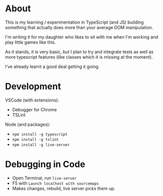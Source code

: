 # About

This is my learning / experimentation in TypeScript (and JS) building 
something that actually does more than your average DOM manipulation.

I'm writing it for my daughter who likes to sit with me when I'm working
and play little games like this. 

As it stands, it is very basic, but I plan to try and integrate tests 
as well as more typescript features (like classes which it is missing at the 
moment).

I've already learnt a good deal getting it going.

# Development

VSCode (with extensions):
  - Debugger for Chrome
  - TSLint

Node (and packages):
  - `npm install -g typescript`
  - `npm install -g tslint`
  - `npm install -g live-server`

# Debugging in Code
- Open Terminal, run `live-server`
- F5 with `Launch localhost with sourcemaps`
- Makes changes, rebuild, live server picks them up.